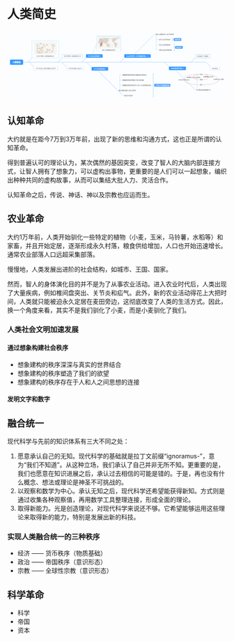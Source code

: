 # 人类简史

[![人类简史](../../assets/images/renleijianshi-overview.png "人类简史")](https://web.mindonmap.com/doc/2Et7lTfgInTeoXIc2lArpOqcWUE)

## 认知革命

大约就是在距今7万到3万年前，出现了新的思维和沟通方式，这也正是所谓的认知革命。

得到普遍认可的理论认为，某次偶然的基因突变，改变了智人的大脑内部连接方式，让智人拥有了想象力，可以虚构出事物，更重要的是人们可以一起想象，编织出种种共同的虚构故事，从而可以集结大批人力、灵活合作。

认知革命之后，传说、神话、神以及宗教也应运而生。

## 农业革命

大约1万年前，人类开始驯化一些特定的植物（小麦，玉米，马铃薯，水稻等）和家畜，并且开始定居，逐渐形成永久村落，粮食供给增加，人口也开始迅速增长。通常农业部落人口远超采集部落。

慢慢地，人类发展出进阶的社会结构，如城市、王国、国家。

然而，智人的身体演化目的并不是为了从事农业活动。进入农业时代后，人类出现了大量疾病，例如椎间盘突出、关节炎和疝气。此外，新的农业活动得花上大把时间，人类就只能被迫永久定居在麦田旁边，这彻底改变了人类的生活方式。因此，换一个角度来看，其实不是我们驯化了小麦，而是小麦驯化了我们。

### 人类社会文明加速发展

#### 通过想象构建社会秩序

- 想象建构的秩序深深与真实的世界结合
- 想象建构的秩序塑造了我们的欲望
- 想象建构的秩序存在于人和人之间思想的连接

#### 发明文字和数字

## 融合统一

现代科学与先前的知识体系有三大不同之处：

1. 愿意承认自己的无知。现代科学的基础就是拉丁文前缀“ignoramus-”，意为“我们不知道”。从这种立场，我们承认了自己并非无所不知。更重要的是，我们也愿意在知识进展之后，承认过去相信的可能是错的。于是，再也没有什么概念、想法或理论是神圣不可挑战的。
2. 以观察和数学为中心。承认无知之后，现代科学还希望能获得新知。方式则是通过收集各种观察值，再用数学工具整理连接，形成全面的理论。
3. 取得新能力。光是创造理论，对现代科学来说还不够。它希望能够运用这些理论来取得新的能力，特别是发展出新的科技。

### 实现人类融合统一的三种秩序

- 经济 —— 货币秩序（物质基础）
- 政治 —— 帝国秩序（意识形态）
- 宗教 —— 全球性宗教（意识形态）

## 科学革命

- 科学
- 帝国
- 资本
